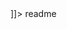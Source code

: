 <snippet>
  <content><![CDATA[
# ${1:Peer Asessment}
This porpose of this project is to collect and clean data.
## Content
The original data comes from Human Activity Recognition Using Smartphones Data Set, see
"http://archive.ics.uci.edu/ml/datasets/Human+Activity+Recognition+Using+Smartphones". The original data are stored in the two subfolders "test" and "train". These data were loaded and processed in the main script in file "run_analysis.R" were all subfunctions were called.
## Usage
1. Set "Peer_Assessment" as your working directory and load file "run_analysis.R" with "source('run_analysis.R')", then start the script by calling function "run_analysis()".
2. The function loads the required librarys "dyplr" and "data.table".
3. The source files for all subfunctions were loaded.
4. The function "create_dataset()" loads the test and training data and combines them into one data frame ("dat").
5. The function "assign_colnames(dat)" prosesses the data fram "dat" and assigns appropriate labels the data set with descriptive variable names.
6.


]]></content>
  <tabTrigger>readme</tabTrigger>
</snippet>